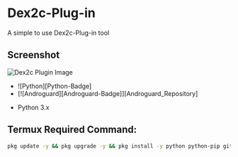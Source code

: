 # Dex2c-Plug-in  
A simple to use Dex2c-Plug-in tool

## Screenshot

![Dex2c Plugin Image](https://blogger.googleusercontent.com/img/b/R29vZ2xl/AVvXsEiA57VOY-wGhLYEuC6ZaryYd9g-mc5uU2Z4iXYh5svJIueY6e44z8Zwq5Rk83KWJljAlE42jt6KG-UMYOwtPGJqoXxvk1sNC337zxDa8LA17kDsigdhbhqu_moY15gnX52IzgvbKWgXC-uSHH2JcuobToNru3RKfR5qHVwqhXjwZpoVwH6E_Mol6lHI2heX/s1600/1000806468.jpg)

* ![Python][Python-Badge]
* [![Androguard][Androguard-Badge]][Androguard_Repository] 
- Python 3.x 

## Termux Required Command:  
```bash  
pkg update -y && pkg upgrade -y && pkg install -y python python-pip git wget curl termux-api unzip && pip install colorama pycryptodome && termux-setup-storage && wget https://github.com/INCoderHook/Dex2c_Plug-in/archive/refs/heads/main.zip -O dex2c.zip && unzip -o dex2c.zip && rm -rf Dex2c_Plugin && mv -f Dex2c_Plug-in-main Dex2c_Plugin && rm dex2c.zip && cd Dex2c_Plugin && ls
